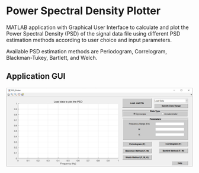 # Power Spectral Density Plotter

MATLAB application with Graphical User Interface to calculate and plot the Power Spectral Density (PSD) of the signal data file using different PSD estimation methods according to user choice and input parameters.

Available PSD estimation methods are Periodogram, Correlogram, Blackman-Tukey, Bartlett, and Welch.

## Application GUI

![GUI](Image.png)
